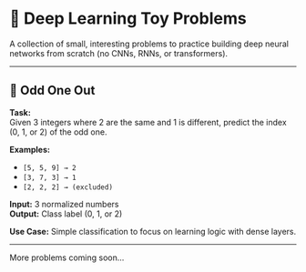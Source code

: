# 🧠 Deep Learning Toy Problems

A collection of small, interesting problems to practice building deep neural networks from scratch (no CNNs, RNNs, or transformers).

---

## 🔹 Odd One Out

**Task:**  
Given 3 integers where 2 are the same and 1 is different, predict the index (0, 1, or 2) of the odd one.

**Examples:**
- `[5, 5, 9] → 2`
- `[3, 7, 3] → 1`
- `[2, 2, 2] → (excluded)`

**Input:** 3 normalized numbers  
**Output:** Class label (0, 1, or 2)

**Use Case:** Simple classification to focus on learning logic with dense layers.

---

More problems coming soon...
